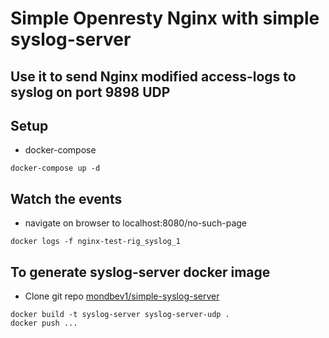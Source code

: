 # Simple Openresty Nginx with simple syslog-server 

## Use it to send Nginx modified access-logs to syslog on port 9898 UDP

## Setup
- docker-compose
```
docker-compose up -d
```

## Watch the events

- navigate on browser to localhost:8080/no-such-page

```
docker logs -f nginx-test-rig_syslog_1
```

## To generate syslog-server docker image

- Clone git repo [mondbev1/simple-syslog-server](https://github.com/mondbev1/simple-syslog-server)

```
docker build -t syslog-server syslog-server-udp .
docker push ...
```
